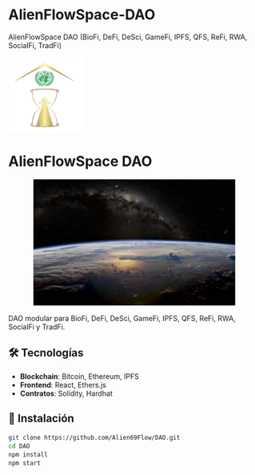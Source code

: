 # AlienFlowSpace-DAO
AlienFlowSpace DAO (BioFi, DeFi, DeSci, GameFi, IPFS, QFS, ReFi, RWA, SocialFi, TradFi)

<img src="public/images/logo.png" width="150" alt="Logo">

# AlienFlowSpace DAO  
<div align="center">
  <img src="https://raw.githubusercontent.com/Alien69Flow/AlienFlowSpace-DAO/main/public/images/banner.jpg" width="80%" alt="Banner DAO">
</div>

DAO modular para BioFi, DeFi, DeSci, GameFi, IPFS, QFS, ReFi, RWA, SocialFi y TradFi.  

## 🛠️ Tecnologías  
- **Blockchain**: Bitcoin, Ethereum, IPFS  
- **Frontend**: React, Ethers.js  
- **Contratos**: Solidity, Hardhat  

## 🚀 Instalación  
```bash
git clone https://github.com/Alien69Flow/DAO.git  
cd DAO
npm install
npm start
